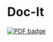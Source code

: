 # Doc-It

[![PDF badge](https://img.shields.io/badge/-Doc--It%20ReadMe-darkred??style=social&logo=Adobe%20Acrobat%20Reader&logoColor=white&link=https://github.com/Ruchita1003/Doc-It/blob/main/READ-ME.pdf)](WhatsUp%20PGH%20ReadMe.pdf)
